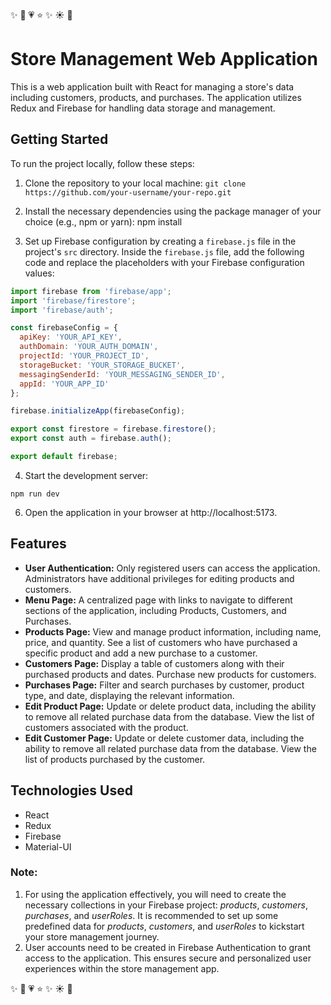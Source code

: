 :sparkles: :love_you_gesture: :heartpulse: :star: :sparkles: :sunny: :cherry_blossom:
# Store Management Web Application

This is a web application built with React for managing a store's data including customers, products, and purchases. The application utilizes Redux and Firebase for handling data storage and management.

## Getting Started

To run the project locally, follow these steps:

1. Clone the repository to your local machine:
`git clone https://github.com/your-username/your-repo.git`

2. Install the necessary dependencies using the package manager of your choice (e.g., npm or yarn):
   npm install

3. Set up Firebase configuration by creating a `firebase.js` file in the project's `src` directory. Inside the `firebase.js` file, add the following code and replace the placeholders with your Firebase configuration values:

```javascript
import firebase from 'firebase/app';
import 'firebase/firestore';
import 'firebase/auth';

const firebaseConfig = {
  apiKey: 'YOUR_API_KEY',
  authDomain: 'YOUR_AUTH_DOMAIN',
  projectId: 'YOUR_PROJECT_ID',
  storageBucket: 'YOUR_STORAGE_BUCKET',
  messagingSenderId: 'YOUR_MESSAGING_SENDER_ID',
  appId: 'YOUR_APP_ID'
};

firebase.initializeApp(firebaseConfig);

export const firestore = firebase.firestore();
export const auth = firebase.auth();

export default firebase; 
```

4. Start the development server:
```
npm run dev
```
6. Open the application in your browser at http://localhost:5173.
## Features

- **User Authentication:** Only registered users can access the application. Administrators have additional privileges for editing products and customers.
- **Menu Page:** A centralized page with links to navigate to different sections of the application, including Products, Customers, and Purchases.
- **Products Page:** View and manage product information, including name, price, and quantity. See a list of customers who have purchased a specific product and add a new purchase to a customer.
- **Customers Page:** Display a table of customers along with their purchased products and dates. Purchase new products for customers.
- **Purchases Page:** Filter and search purchases by customer, product type, and date, displaying the relevant information.
- **Edit Product Page:** Update or delete product data, including the ability to remove all related purchase data from the database. View the list of customers associated with the product.
- **Edit Customer Page:** Update or delete customer data, including the ability to remove all related purchase data from the database. View the list of products purchased by the customer.

## Technologies Used

- React
- Redux
- Firebase
- Material-UI
  
### Note:

1. For using the application effectively, you will need to create the necessary collections in your Firebase project: *products*, *customers*, *purchases*, and *userRoles*. It is recommended to set up some predefined data for *products*, *customers*, and *userRoles* to kickstart your store management journey.
2. User accounts need to be created in Firebase Authentication to grant access to the application. This ensures secure and personalized user experiences within the store management app.

:sparkles: :love_you_gesture: :heartpulse: :star: :sparkles: :sunny: :cherry_blossom:
